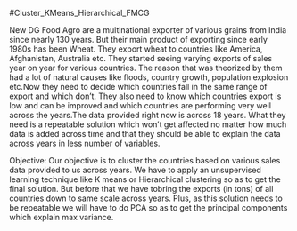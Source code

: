 #Cluster_KMeans_Hierarchical_FMCG

New DG Food Agro are a multinational exporter of various grains from India since nearly 130 years. But their main product of exporting since early 1980s has been Wheat. They export wheat to countries like America, Afghanistan, Australia etc. They started seeing varying exports of sales year on year for various countries. The reason that was theorized by them had a lot of natural causes like floods, country growth, population explosion etc.Now they need to decide which countries fall in the same range of export and which don’t. They also need to know which countries export is low and can be improved and which countries are performing very well across the years.The data provided right now is across 18 years. What they need is a repeatable solution which won’t get affected no matter how much data is added across time and that they should be able to explain the data across years in less number of variables.

Objective: Our objective is to cluster the countries based on various sales data provided to us across years. We have to apply an unsupervised learning technique like K means or Hierarchical clustering so as to get the final solution. But before that we have tobring the exports (in tons) of all countries down to same scale across years. Plus, as this solution needs to be repeatable we will have to do PCA so as to get the principal components which explain max variance.
